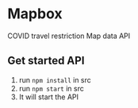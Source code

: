 # Mapbox
COVID travel restriction Map data API

## Get started API

1. run `npm install` in src
1. run `npm start` in src
1. It will start the API